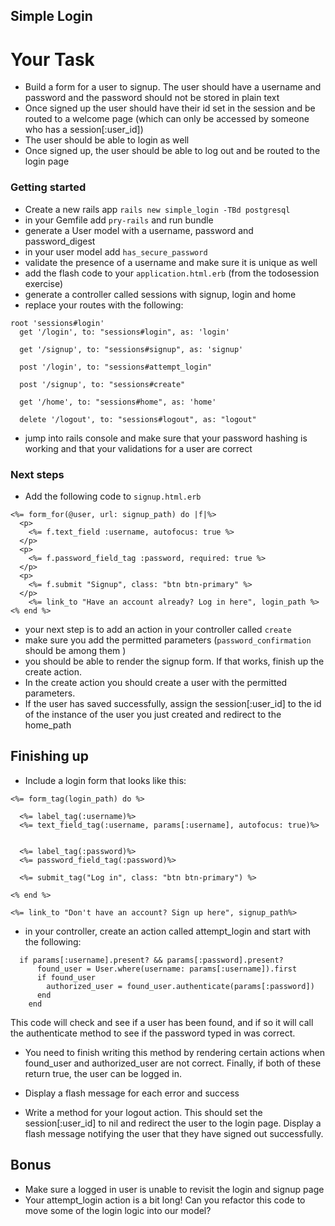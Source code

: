 ## Simple Login

# Your Task

- Build a form for a user to signup. The user should have a username and password and the password should not be stored in plain text
- Once signed up the user should have their id set in the session and be routed to a welcome page (which can only be accessed by someone who has a session[:user_id])
- The user should be able to login as well
- Once signed up, the user should be able to log out and be routed to the login page

### Getting started

- Create a new rails app `rails new simple_login -TBd postgresql`
- in your Gemfile add `pry-rails` and run bundle
- generate a User model with a username, password and password_digest
- in your user model add `has_secure_password`
- validate the presence of a username and make sure it is unique as well
- add the flash code to your `application.html.erb` (from the todosession exercise)
- generate a controller called sessions with signup, login and home
- replace your routes with the following:

```
root 'sessions#login'
  get '/login', to: "sessions#login", as: 'login'

  get '/signup', to: "sessions#signup", as: 'signup'

  post '/login', to: "sessions#attempt_login"

  post '/signup', to: "sessions#create"

  get '/home', to: "sessions#home", as: 'home'

  delete '/logout', to: "sessions#logout", as: "logout"
``` 
- jump into rails console and make sure that your password hashing is working and that your validations for a user are correct

### Next steps

- Add the following code to `signup.html.erb`

```
<%= form_for(@user, url: signup_path) do |f|%>
  <p>
    <%= f.text_field :username, autofocus: true %>
  </p>
  <p>  
    <%= f.password_field_tag :password, required: true %>
  </p>
  <p>
    <%= f.submit "Signup", class: "btn btn-primary" %>
  </p>
    <%= link_to "Have an account already? Log in here", login_path %>
<% end %>
```

- your next step is to add an action in your controller called `create` 
- make sure you add the permitted parameters (`password_confirmation` should be among them ) 
- you should be able to render the signup form. If that works, finish up the create action.
- In the create action you should create a user with the permitted parameters. 
- If the user has saved successfully, assign the session[:user_id] to the id of the instance of the user you just created and redirect to the home_path 

## Finishing up

- Include a login form that looks like this: 

```
<%= form_tag(login_path) do %>

  <%= label_tag(:username)%>
  <%= text_field_tag(:username, params[:username], autofocus: true)%>


  <%= label_tag(:password)%>
  <%= password_field_tag(:password)%>

  <%= submit_tag("Log in", class: "btn btn-primary") %>

<% end %>

<%= link_to "Don't have an account? Sign up here", signup_path%>

```

- in your controller, create an action called attempt_login and start with the following: 

```
  if params[:username].present? && params[:password].present?
      found_user = User.where(username: params[:username]).first
      if found_user
        authorized_user = found_user.authenticate(params[:password])
      end
    end
```

This code will check and see if a user has been found, and if so it will call the authenticate method to see if the password typed in was correct. 

- You need to finish writing this method by rendering certain actions when found_user and authorized_user are not correct. Finally, if both of these return true, the user can be logged in. 

- Display a flash message for each error and success

- Write a method for your logout action. This should set the session[:user_id] to nil and redirect the user to the login page. Display a flash message notifying the user that they have signed out successfully. 


## Bonus

- Make sure a logged in user is unable to revisit the login and signup page
- Your attempt_login action is a bit long! Can you refactor this code to move some of the login logic into our model? 

